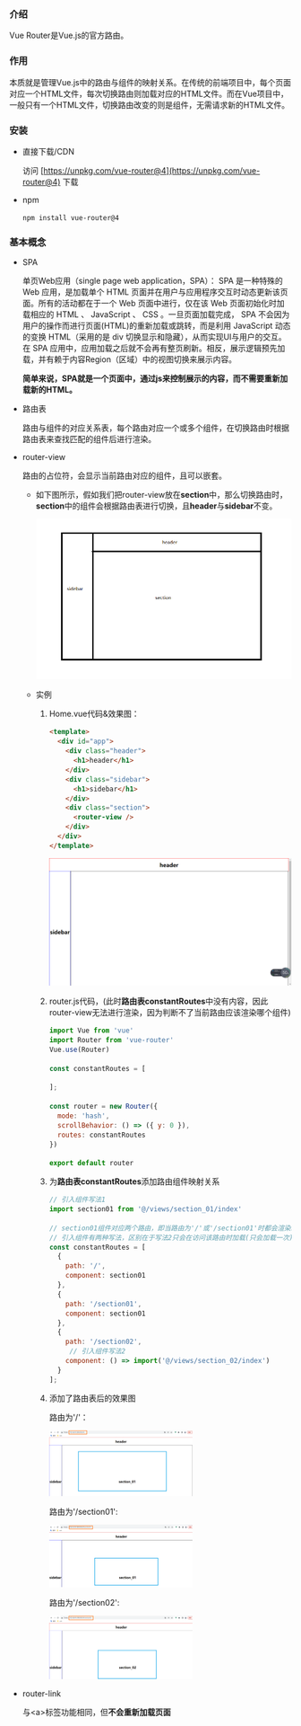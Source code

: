 ### 介绍
Vue Router是Vue.js的官方路由。
### 作用
本质就是管理Vue.js中的路由与组件的映射关系。在传统的前端项目中，每个页面对应一个HTML文件，每次切换路由则加载对应的HTML文件。而在Vue项目中，一般只有一个HTML文件，切换路由改变的则是组件，无需请求新的HTML文件。
### 安装
- 直接下载/CDN

  访问 [https://unpkg.com/vue-router@4](https://unpkg.com/vue-router@4) 下载

- npm

  `npm install vue-router@4`

### 基本概念

- SPA

  单页Web应用（single page web application，SPA）： SPA 是一种特殊的 Web 应用，是加载单个 HTML 页面并在用户与应用程序交互时动态更新该页面。所有的活动都在于一个 Web 页面中进行，仅在该 Web 页面初始化时加载相应的 HTML 、 JavaScript 、 CSS 。一旦页面加载完成， SPA 不会因为用户的操作而进行页面(HTML)的重新加载或跳转，而是利用 JavaScript 动态的变换 HTML（采用的是 div 切换显示和隐藏），从而实现UI与用户的交互。在 SPA 应用中，应用加载之后就不会再有整页刷新。相反，展示逻辑预先加载，并有赖于内容Region（区域）中的视图切换来展示内容。

  **简单来说，SPA就是一个页面中，通过js来控制展示的内容，而不需要重新加载新的HTML。**

- 路由表

  路由与组件的对应关系表，每个路由对应一个或多个组件，在切换路由时根据路由表来查找匹配的组件后进行渲染。
  
- router-view

  路由的占位符，会显示当前路由对应的组件，且可以嵌套。

  - 如下图所示，假如我们把router-view放在**section**中，那么切换路由时，**section**中的组件会根据路由表进行切换，且**header**与**sidebar**不变。

    ![](..\assets\img\VueRouter\vueRouter_01.png)

  - 实例

    1. Home.vue代码&效果图：

       ```html
       <template>
         <div id="app">
           <div class="header">
             <h1>header</h1>
           </div>
           <div class="sidebar">
             <h1>sidebar</h1>
           </div>
           <div class="section">
             <router-view />
           </div>
         </div>
       </template>
       ```

       <img src="..\assets\img\VueRouter\vueRouter_03.png" alt="vueRouter_03"  />

    2. router.js代码，(此时**路由表constantRoutes**中没有内容，因此router-view无法进行渲染，因为判断不了当前路由应该渲染哪个组件)

       ```js
       import Vue from 'vue'
       import Router from 'vue-router'
       Vue.use(Router)
       
       const constantRoutes = [
         
       ];
       
       const router = new Router({
         mode: 'hash',
         scrollBehavior: () => ({ y: 0 }),
         routes: constantRoutes
       })
       
       export default router
       ```

    3. 为**路由表constantRoutes**添加路由组件映射关系

       ```js
       // 引入组件写法1
       import section01 from '@/views/section_01/index'
       
       // section01组件对应两个路由，即当路由为'/'或'/section01'时都会渲染section01组件
       // 引入组件有两种写法，区别在于写法2只会在访问该路由时加载(只会加载一次)，即路由懒加载。
       const constantRoutes = [
         {
           path: '/',
           component: section01
         },
         {
           path: '/section01',
           component: section01
         },
         {
           path: '/section02',
            // 引入组件写法2
           component: () => import('@/views/section_02/index')
         }
       ];
       ```

    4. 添加了路由表后的效果图

       路由为'/'：

       <img src="..\assets\img\VueRouter\vueRouter_04.png" alt="vueRouter_04" style="zoom: 25%;" />

       路由为'/section01':

       <img src="..\assets\img\VueRouter\vueRouter_05.png" alt="vueRouter_05" style="zoom: 25%;" />

       路由为'/section02':

       <img src="..\assets\img\VueRouter\vueRouter_06.png" alt="vueRouter_06" style="zoom:25%;" />

- router-link

  与\<a>标签功能相同，但**不会重新加载页面**


